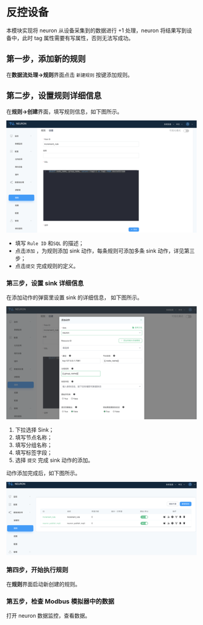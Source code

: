 # 反控设备

本模块实现将 neuron 从设备采集到的数据进行 +1 处理，neuron 将结果写到设备中，此时 tag 属性需要有写属性，否则无法写成功。

## 第一步，添加新的规则

在**数据流处理->规则**界面点击 `新建规则` 按键添加规则。

## 第二步，设置规则详细信息

在**规则->创建**界面，填写规则信息，如下图所示。

![data-stream-rules-add-action-1](./assets/data-stream-rules-add-action-1.png)

* 填写 `Rule ID` 和`SQL` 的描述；
* 点击`添加` ，为规则添加 sink 动作，每条规则可添加多条 sink 动作，详见第三步；
* 点击`提交` 完成规则的定义。

### 第三步，设置 sink 详细信息

在添加动作的弹窗里设置 sink 的详细信息， 如下图所示。

![data-stream-rules-action-1](./assets/data-stream-rules-action-1.png)

1. 下拉选择 Sink；
2. 填写节点名称；
3. 填写分组名称；
4. 填写标签字段；
5. 选择 `提交` 完成 sink 动作的添加。

动作添加完成后，如下图所示。

![data-stream-rules-1](./assets/data-stream-rules-1.png)

### 第四步，开始执行规则

在**规则**界面启动新创建的规则。

### 第五步，检查 Modbus 模拟器中的数据

打开 neuron 数据监控，查看数据。
